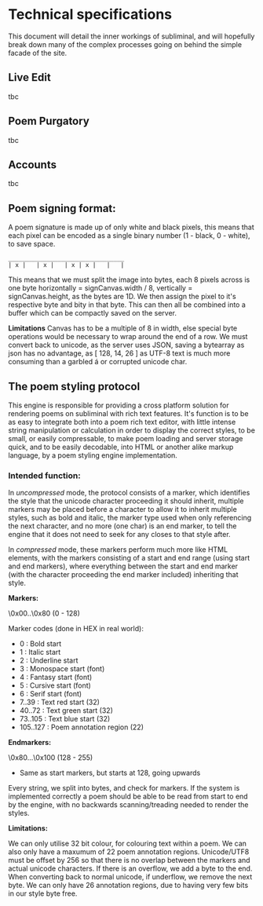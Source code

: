 # Technical specifications
This document will detail the inner workings of subliminal, and will hopefully break down many of the complex processes going on behind the simple facade of the site.

## Live Edit
tbc

## Poem Purgatory
tbc

## Accounts
tbc

## Poem signing format:
A poem signature is made up of only white and black pixels, this means that each pixel can be encoded as a single binary number (1 - black, 0 - white), to save space.

```
_________________________________
| x |   | x |   | x | x |   |   |
```

This means that we must split the image into bytes, each 8 pixels across is one byte horizontally = signCanvas.width / 8, vertically = signCanvas.height, as the bytes are 1D. We then assign the pixel to it's respective byte and bity in that byte. This can then all be combined into a buffer which can be compactly saved on the server.

**Limitations**
Canvas has to be a multiple of 8 in width, else special byte operations would be necessary to wrap around the end of a row. We must convert back to unicode, as the server uses JSON, saving a bytearray as json has no advantage, as [ 128, 14, 26 ] as UTF-8 text is much more consuming than a garbled á or corrupted unicode char.

## The poem styling protocol
This engine is responsible for providing a cross platform solution for rendering poems on subliminal with rich text features. It's function is to be as easy to integrate both into a poem rich text editor, with little intense string manipulation or calculation in order to display the correct styles, to be small, or easily compressable, to make poem loading and server storage quick, and to be easily decodable, into HTML or another alike markup language, by a poem styling engine implementation.

### Intended function:
In *uncompressed* mode, the protocol consists of a marker, which identifies the style that the unicode character proceeding it should inherit, multiple markers may be placed before a character to allow it to inherit multiple styles, such as bold and italic, the marker type used when only referencing the next character, and no more (one char) is an end marker, to tell the engine that it does not need to seek for any closes to that style after.

In *compressed* mode, these markers perform much more like HTML elements, with the markers consisting of a start and end range (using start and end markers), where everything between the start and end marker (with the character proceeding the end marker included) inheriting that style.


**Markers:**

\0x00..\0x80
(0 - 128)

Marker codes (done in HEX in real world):
 - 0 : Bold start
 - 1 : Italic start
 - 2 : Underline start
 - 3 : Monospace start (font)
 - 4 : Fantasy start (font)
 - 5 : Cursive start (font)
 - 6 : Serif start (font)
 - 7..39 : Text red start (32)
 - 40..72 : Text green start (32)
 - 73..105 : Text blue start (32)
 - 105..127 : Poem annotation region (22)
 
**Endmarkers:**

\0x80...\0x100
(128 - 255)

 - Same as start markers, but starts at 128, going upwards


Every string, we split into bytes, and check for markers. If the system is implemented correctly a poem should be able to be read from start to end by the engine, with no backwards scanning/treading needed to render the styles.

**Limitations:**

We can only utilise 32 bit colour, for colouring text within a poem. We can also only have a maxumum of 22 poem annotation regions. Unicode/UTF8 must be offset by 256 so that there is no overlap between the markers and actual unicode characters. If there is an overflow, we add a byte to the end. When converting back to normal unicode, if underflow, we remove the next byte.  We can only have 26 annotation regions, due to having very few bits in our style byte free.